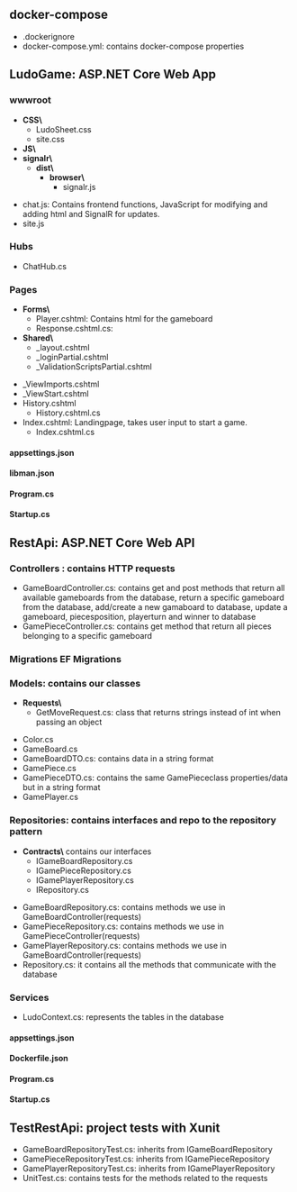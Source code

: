 
## docker-compose
* .dockerignore
* docker-compose.yml: contains docker-compose properties

## LudoGame: ASP.NET Core Web App
### wwwroot
- **CSS\\**
  - LudoSheet.css
  - site.css
- **JS\\**
- **signalr\\**
  - **dist\\**
    - **browser\\**
      - signalr.js 
* chat.js: Contains frontend functions, JavaScript for modifying and adding html and SignalR for updates. 
* site.js
### Hubs
* ChatHub.cs
### Pages
- **Forms\\**
    - Player.cshtml: Contains html for the gameboard
    - Response.cshtml.cs:
- **Shared\\**
  - _layout.cshtml
  - _loginPartial.cshtml
  - _ValidationScriptsPartial.cshtml
* _ViewImports.cshtml
* _ViewStart.cshtml
* History.cshtml
  - History.cshtml.cs
* Index.cshtml: Landingpage, takes user input to start a game.
  - Index.cshtml.cs
#### appsettings.json
#### libman.json
#### Program.cs
#### Startup.cs


## RestApi: ASP.NET Core Web API
### Controllers : contains HTTP requests
* GameBoardController.cs: contains get and post methods that return all available gameboards from the database, return a specific gameboard from the database, add/create a new     gamaboard to database, update a gameboard, piecesposition, playerturn and winner to database
* GamePieceController.cs: contains get method that return all pieces belonging to a specific gameboard
### Migrations EF Migrations
### Models: contains our classes 
- **Requests\\**
  - GetMoveRequest.cs: class that returns strings instead of int when passing an object 
* Color.cs
* GameBoard.cs
* GameBoardDTO.cs: contains data in a string format 
* GamePiece.cs
* GamePieceDTO.cs: contains the same GamePiececlass properties/data but in a string format 
* GamePlayer.cs
### Repositories: contains interfaces and repo to the repository pattern
- **Contracts\\** contains our interfaces
   - IGameBoardRepository.cs
   - IGamePieceRepository.cs
   - IGamePlayerRepository.cs
   - IRepository.cs
* GameBoardRepository.cs: contains methods we use in GameBoardController(requests)
* GamePieceRepository.cs: contains methods we use in GamePieceController(requests)
* GamePlayerRepository.cs: contains methods we use in GameBoardController(requests)
* Repository.cs: it contains all the methods that communicate with the database
### Services
* LudoContext.cs: represents the tables in the database  
#### appsettings.json
#### Dockerfile.json
#### Program.cs
#### Startup.cs


## TestRestApi: project tests with Xunit
* GameBoardRepositoryTest.cs: inherits from IGameBoardRepository
* GamePieceRepositoryTest.cs: inherits from IGamePieceRepository
* GamePlayerRepositoryTest.cs: inherits from IGamePlayerRepository
* UnitTest.cs: contains tests for the methods related to the requests








